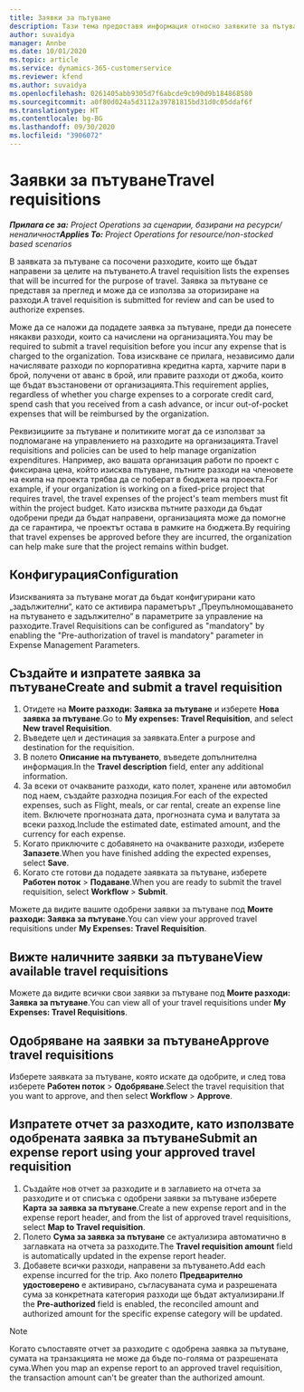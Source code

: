 ```yaml
---
title: Заявки за пътуване
description: Тази тема предоставя информация относно заявките за пътуване.
author: suvaidya
manager: Annbe
ms.date: 10/01/2020
ms.topic: article
ms.service: dynamics-365-customerservice
ms.reviewer: kfend
ms.author: suvaidya
ms.openlocfilehash: 0261405abb9305d7f6abcde9cb90d9b184868580
ms.sourcegitcommit: a0f80d024a5d3112a39781815bd31d0c05ddaf6f
ms.translationtype: HT
ms.contentlocale: bg-BG
ms.lasthandoff: 09/30/2020
ms.locfileid: "3906072"
---
```

# <a name="travel-requisitions"></a><span data-ttu-id="f265f-103">Заявки за пътуване</span><span class="sxs-lookup"><span data-stu-id="f265f-103">Travel requisitions</span></span>

<span data-ttu-id="f265f-104">_**Прилага се за:** Project Operations за сценарии, базирани на ресурси/неналичност_</span><span class="sxs-lookup"><span data-stu-id="f265f-104">_**Applies To:** Project Operations for resource/non-stocked based scenarios_</span></span>

<span data-ttu-id="f265f-105">В заявката за пътуване са посочени разходите, които ще бъдат направени за целите на пътуването.</span><span class="sxs-lookup"><span data-stu-id="f265f-105">A travel requisition lists the expenses that will be incurred for the purpose of travel.</span></span> <span data-ttu-id="f265f-106">Заявка за пътуване се представя за преглед и може да се използва за оторизиране на разходи.</span><span class="sxs-lookup"><span data-stu-id="f265f-106">A travel requisition is submitted for review and can be used to authorize expenses.</span></span>

<span data-ttu-id="f265f-107">Може да се наложи да подадете заявка за пътуване, преди да понесете някакви разходи, които са начислени на организацията.</span><span class="sxs-lookup"><span data-stu-id="f265f-107">You may be required to submit a travel requisition before you incur any expense that is charged to the organization.</span></span> <span data-ttu-id="f265f-108">Това изискване се прилага, независимо дали начислявате разходи по корпоративна кредитна карта, харчите пари в брой, получени от аванс в брой, или правите разходи от джоба, които ще бъдат възстановени от организацията.</span><span class="sxs-lookup"><span data-stu-id="f265f-108">This requirement applies, regardless of whether you charge expenses to a corporate credit card, spend cash that you received from a cash advance, or incur out-of-pocket expenses that will be reimbursed by the organization.</span></span>

<span data-ttu-id="f265f-109">Реквизициите за пътуване и политиките могат да се използват за подпомагане на управлението на разходите на организацията.</span><span class="sxs-lookup"><span data-stu-id="f265f-109">Travel requisitions and policies can be used to help manage organization expenditures.</span></span> <span data-ttu-id="f265f-110">Например, ако вашата организация работи по проект с фиксирана цена, който изисква пътуване, пътните разходи на членовете на екипа на проекта трябва да се поберат в бюджета на проекта.</span><span class="sxs-lookup"><span data-stu-id="f265f-110">For example, if your organization is working on a fixed-price project that requires travel, the travel expenses of the project's team members must fit within the project budget.</span></span> <span data-ttu-id="f265f-111">Като изисква пътните разходи да бъдат одобрени преди да бъдат направени, организацията може да помогне да се гарантира, че проектът остава в рамките на бюджета.</span><span class="sxs-lookup"><span data-stu-id="f265f-111">By requiring that travel expenses be approved before they are incurred, the organization can help make sure that the project remains within budget.</span></span>

## <a name="configuration"></a><span data-ttu-id="f265f-112">Конфигурация</span><span class="sxs-lookup"><span data-stu-id="f265f-112">Configuration</span></span> 

<span data-ttu-id="f265f-113">Изискванията за пътуване могат да бъдат конфигурирани като „задължителни“, като се активира параметърът „Преупълномощаването на пътуването е задължително“ в параметрите за управление на разходите.</span><span class="sxs-lookup"><span data-stu-id="f265f-113">Travel Requisitions can be configured as "mandatory" by enabling the "Pre-authorization of travel is mandatory" parameter in Expense Management Parameters.</span></span> 

## <a name="create-and-submit-a-travel-requisition"></a><span data-ttu-id="f265f-114">Създайте и изпратете заявка за пътуване</span><span class="sxs-lookup"><span data-stu-id="f265f-114">Create and submit a travel requisition</span></span>

1. <span data-ttu-id="f265f-115">Отидете на **Моите разходи: Заявка за пътуване** и изберете **Нова заявка за пътуване**.</span><span class="sxs-lookup"><span data-stu-id="f265f-115">Go to **My expenses: Travel Requisition**, and select **New travel Requisition**.</span></span>
2. <span data-ttu-id="f265f-116">Въведете цел и дестинация за заявката.</span><span class="sxs-lookup"><span data-stu-id="f265f-116">Enter a purpose and destination for the requisition.</span></span>
3. <span data-ttu-id="f265f-117">В полето **Описание на пътуването**, въведете допълнителна информация.</span><span class="sxs-lookup"><span data-stu-id="f265f-117">In the  **Travel description** field, enter any additional information.</span></span> 
4. <span data-ttu-id="f265f-118">За всеки от очакваните разходи, като полет, хранене или автомобил под наем, създайте разходна позиция.</span><span class="sxs-lookup"><span data-stu-id="f265f-118">For each of the expected expenses, such as Flight, meals, or car rental, create an expense line item.</span></span> <span data-ttu-id="f265f-119">Включете прогнозната дата, прогнозната сума и валутата за всеки разход.</span><span class="sxs-lookup"><span data-stu-id="f265f-119">Include the estimated date, estimated amount, and the currency for each expense.</span></span> 
5. <span data-ttu-id="f265f-120">Когато приключите с добавянето на очакваните разходи, изберете **Запазете**.</span><span class="sxs-lookup"><span data-stu-id="f265f-120">When you have finished adding the expected expenses, select **Save**.</span></span>
6. <span data-ttu-id="f265f-121">Когато сте готови да подадете заявката за пътуване, изберете **Работен поток** > **Подаване**.</span><span class="sxs-lookup"><span data-stu-id="f265f-121">When you are ready to submit the travel requisition, select **Workflow** > **Submit**.</span></span>

<span data-ttu-id="f265f-122">Можете да видите вашите одобрени заявки за пътуване под **Моите разходи: Заявка за пътуване**.</span><span class="sxs-lookup"><span data-stu-id="f265f-122">You can view your approved travel requisitions under **My Expenses: Travel Requisition**.</span></span> 

## <a name="view-available-travel-requisitions"></a><span data-ttu-id="f265f-123">Вижте наличните заявки за пътуване</span><span class="sxs-lookup"><span data-stu-id="f265f-123">View available travel requisitions</span></span>

<span data-ttu-id="f265f-124">Можете да видите всички свои заявки за пътуване под **Моите разходи: Заявка за пътуване**.</span><span class="sxs-lookup"><span data-stu-id="f265f-124">You can view all of your travel requisitions under **My Expenses: Travel Requisitions**.</span></span>

## <a name="approve-travel-requisitions"></a><span data-ttu-id="f265f-125">Одобряване на заявки за пътуване</span><span class="sxs-lookup"><span data-stu-id="f265f-125">Approve travel requisitions</span></span>

<span data-ttu-id="f265f-126">Изберете заявката за пътуване, която искате да одобрите, и след това изберете **Работен поток** > **Одобряване**.</span><span class="sxs-lookup"><span data-stu-id="f265f-126">Select the travel requisition that you want to approve, and then select **Workflow** > **Approve**.</span></span>  

## <a name="submit-an-expense-report-using-your-approved-travel-requisition"></a><span data-ttu-id="f265f-127">Изпратете отчет за разходите, като използвате одобрената заявка за пътуване</span><span class="sxs-lookup"><span data-stu-id="f265f-127">Submit an expense report using your approved travel requisition</span></span>

1. <span data-ttu-id="f265f-128">Създайте нов отчет за разходите и в заглавието на отчета за разходите и от списъка с одобрени заявки за пътуване изберете **Карта за заявка за пътуване**.</span><span class="sxs-lookup"><span data-stu-id="f265f-128">Create a new expense report and in the expense report header, and from the list of approved travel requisitions, select **Map to Travel requisition**.</span></span>
2. <span data-ttu-id="f265f-129">Полето **Сума за заявка за пътуване** се актуализира автоматично в заглавката на отчета за разходите.</span><span class="sxs-lookup"><span data-stu-id="f265f-129">The **Travel requisition amount** field is automatically updated in the expense report header.</span></span>
3. <span data-ttu-id="f265f-130">Добавете всички разходи, направени за пътуването.</span><span class="sxs-lookup"><span data-stu-id="f265f-130">Add each expense incurred for the trip.</span></span> <span data-ttu-id="f265f-131">Ако полето **Предварително удостоверено** е активирано, съгласуваната сума и разрешената сума за конкретната категория разходи ще бъдат актуализирани.</span><span class="sxs-lookup"><span data-stu-id="f265f-131">If the **Pre-authorized** field is enabled, the reconciled amount and authorized amount for the specific expense category will be updated.</span></span>

> [!NOTE]
> <span data-ttu-id="f265f-132">Когато съпоставяте отчет за разходите с одобрена заявка за пътуване, сумата на транзакцията не може да бъде по-голяма от разрешената сума.</span><span class="sxs-lookup"><span data-stu-id="f265f-132">When you map an expense report to an approved travel requisition, the transaction amount can't be greater than the authorized amount.</span></span> 
